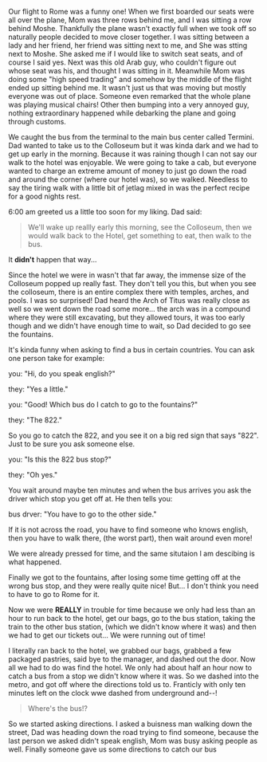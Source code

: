 Our flight to Rome was a funny one! When we first boarded our seats were all over the plane, Mom was three rows behind me, and I was sitting a row behind Moshe. Thankfully the plane wasn't exactly full when we took off so naturally people decided to move closer together. I was sitting between a lady and her friend, her friend was sitting next to me, and She was stting next to Moshe. She asked me if I would like to switch seat seats, and of course I said yes. Next was this old Arab guy, who couldn't figure out whose seat was his, and thought I was sitting in it. Meanwhile Mom was doing some "high speed trading" and somehow by the middle of the flight ended up sitting behind me. It wasn't just us that was moving but mostly everyone was out of place. Someone even remarked that the whole plane was playing musical chairs! Other then bumping into a very annoyed guy, nothing extraordinary happened while debarking the plane and going through customs. 

We caught the bus from the terminal to the main bus center called Termini. Dad wanted to take us to the Colloseum but it was kinda dark and we had to get up early in the morning. Because it was raining though I can not say our walk to the hotel was enjoyable. We were going to take a cab, but everyone wanted to charge an extreme amount of money to just go down the road and around the corner (where our hotel was), so we walked. Needless to say the tiring walk with a little bit of jetlag mixed in was the perfect recipe for a good nights rest.

6:00 am greeted us a little too soon for my liking. Dad said:

> We'll wake up reallly early this morning, see the Colloseum, then we would walk back to the Hotel, get something to eat, then walk to the bus.

It **didn't** happen that way... 

Since the hotel we were in wasn't that far away, the immense size  of the Colloseum popped up really fast. They don't tell you this, but when you see the colloseum, there is an entire complex there with temples, arches, and pools. I was so surprised! Dad heard the Arch of Titus was really close as well so we went down the road some more...  the arch was in a compound where they were still excavating, but they allowed tours, it was too early though and we didn't have enough time to wait, so Dad decided to go see the fountains. 

It's kinda funny when asking to find a bus in certain countries. You can ask one person take for example:

you: "Hi, do you speak english?"

they: "Yes a little."

you: "Good! Which bus do I catch to go to the fountains?"

they: "The 822."

So you go to catch the 822, and you see it on a big red sign that says "822". Just to be sure you ask someone else.

you: "Is this the 822 bus stop?"

they: "Oh yes."

You wait around maybe ten minutes and when the bus arrives you ask the driver which stop you get off at. He then tells you:

bus drver: "You have to go to the other side."

If it is not across the road, you have to find someone who knows english, then you have to walk there, (the worst part), then wait around even more!

We were already pressed for time, and the same situtaion I am descibing is what happened. 

Finally we got to the fountains, after losing some time getting off at the wrong bus stop, and they were really quite nice! But... I don't think you need to have to go to Rome for it.

Now we were **REALLY** in trouble for time because we only had less than an hour to run back to the hotel, get our bags, go to the bus station, taking the train to the other bus station, (which we didn't know where it was) and then we had to get our tickets out... We were running out of time!

I literally ran back to the hotel, we grabbed our bags, grabbed a few packaged pastries, said bye to the manager, and dashed out the door. Now all we had to do was find the hotel. We only had about half an hour now to catch a bus from a stop we didn't know where it was. So we dashed into the metro, and got off where the directions told us to. Franticly with only ten minutes left on the clock wwe dashed from underground and--! 

> Where's the bus!?

So we started asking directions. I asked a buisness man walking down the street, Dad was heading down the road trying to find someone, because the last person we asked didn't speak english, Mom was busy asking people as well. Finally someone gave us some directions to catch our bus 
